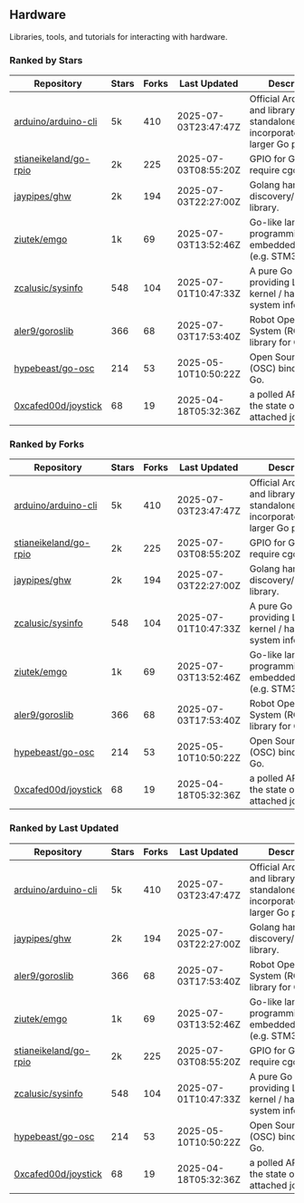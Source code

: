 ## Hardware

Libraries, tools, and tutorials for interacting with hardware.

### Ranked by Stars

| Repository | Stars | Forks | Last Updated | Description | 
|------------|-------|-------|--------------|-------------|
| [arduino/arduino-cli](https://github.com/arduino/arduino-cli) | 5k | 410 | 2025-07-03T23:47:47Z |  Official Arduino CLI and library. Can run standalone, or be incorporated into larger Go projects. |
| [stianeikeland/go-rpio](https://github.com/stianeikeland/go-rpio) | 2k | 225 | 2025-07-03T08:55:20Z |  GPIO for Go, doesn't require cgo. |
| [jaypipes/ghw](https://github.com/jaypipes/ghw) | 2k | 194 | 2025-07-03T22:27:00Z |  Golang hardware discovery/inspection library. |
| [ziutek/emgo](https://github.com/ziutek/emgo) | 1k | 69 | 2025-07-03T13:52:46Z |  Go-like language for programming embedded systems (e.g. STM32 MCU). |
| [zcalusic/sysinfo](https://github.com/zcalusic/sysinfo) | 548 | 104 | 2025-07-01T10:47:33Z |  A pure Go library providing Linux OS / kernel / hardware system information. |
| [aler9/goroslib](https://github.com/aler9/goroslib) | 366 | 68 | 2025-07-03T17:53:40Z |  Robot Operating System (ROS) library for Go. |
| [hypebeast/go-osc](https://github.com/hypebeast/go-osc) | 214 | 53 | 2025-05-10T10:50:22Z |  Open Sound Control (OSC) bindings for Go. |
| [0xcafed00d/joystick](https://github.com/0xcafed00d/joystick) | 68 | 19 | 2025-04-18T05:32:36Z |  a polled API to read the state of an attached joystick. |

### Ranked by Forks

| Repository | Stars | Forks | Last Updated | Description | 
|------------|-------|-------|--------------|-------------|
| [arduino/arduino-cli](https://github.com/arduino/arduino-cli) | 5k | 410 | 2025-07-03T23:47:47Z |  Official Arduino CLI and library. Can run standalone, or be incorporated into larger Go projects. |
| [stianeikeland/go-rpio](https://github.com/stianeikeland/go-rpio) | 2k | 225 | 2025-07-03T08:55:20Z |  GPIO for Go, doesn't require cgo. |
| [jaypipes/ghw](https://github.com/jaypipes/ghw) | 2k | 194 | 2025-07-03T22:27:00Z |  Golang hardware discovery/inspection library. |
| [zcalusic/sysinfo](https://github.com/zcalusic/sysinfo) | 548 | 104 | 2025-07-01T10:47:33Z |  A pure Go library providing Linux OS / kernel / hardware system information. |
| [ziutek/emgo](https://github.com/ziutek/emgo) | 1k | 69 | 2025-07-03T13:52:46Z |  Go-like language for programming embedded systems (e.g. STM32 MCU). |
| [aler9/goroslib](https://github.com/aler9/goroslib) | 366 | 68 | 2025-07-03T17:53:40Z |  Robot Operating System (ROS) library for Go. |
| [hypebeast/go-osc](https://github.com/hypebeast/go-osc) | 214 | 53 | 2025-05-10T10:50:22Z |  Open Sound Control (OSC) bindings for Go. |
| [0xcafed00d/joystick](https://github.com/0xcafed00d/joystick) | 68 | 19 | 2025-04-18T05:32:36Z |  a polled API to read the state of an attached joystick. |

### Ranked by Last Updated

| Repository | Stars | Forks | Last Updated | Description | 
|------------|-------|-------|--------------|-------------|
| [arduino/arduino-cli](https://github.com/arduino/arduino-cli) | 5k | 410 | 2025-07-03T23:47:47Z |  Official Arduino CLI and library. Can run standalone, or be incorporated into larger Go projects. |
| [jaypipes/ghw](https://github.com/jaypipes/ghw) | 2k | 194 | 2025-07-03T22:27:00Z |  Golang hardware discovery/inspection library. |
| [aler9/goroslib](https://github.com/aler9/goroslib) | 366 | 68 | 2025-07-03T17:53:40Z |  Robot Operating System (ROS) library for Go. |
| [ziutek/emgo](https://github.com/ziutek/emgo) | 1k | 69 | 2025-07-03T13:52:46Z |  Go-like language for programming embedded systems (e.g. STM32 MCU). |
| [stianeikeland/go-rpio](https://github.com/stianeikeland/go-rpio) | 2k | 225 | 2025-07-03T08:55:20Z |  GPIO for Go, doesn't require cgo. |
| [zcalusic/sysinfo](https://github.com/zcalusic/sysinfo) | 548 | 104 | 2025-07-01T10:47:33Z |  A pure Go library providing Linux OS / kernel / hardware system information. |
| [hypebeast/go-osc](https://github.com/hypebeast/go-osc) | 214 | 53 | 2025-05-10T10:50:22Z |  Open Sound Control (OSC) bindings for Go. |
| [0xcafed00d/joystick](https://github.com/0xcafed00d/joystick) | 68 | 19 | 2025-04-18T05:32:36Z |  a polled API to read the state of an attached joystick. |

